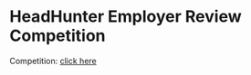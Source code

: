 # HeadHunter Employer Review Competition

Competition: [click here](https://boosters.pro/championship/HeadHunter/overview)